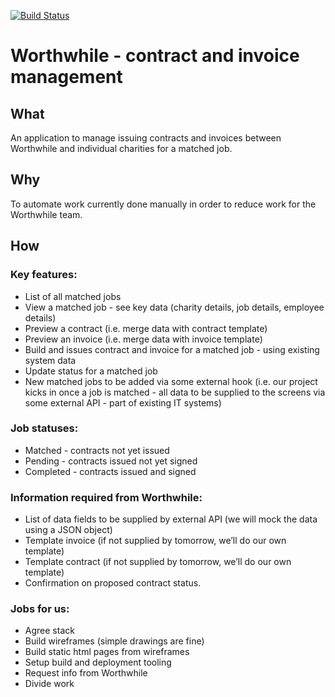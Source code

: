 [![Build Status](https://travis-ci.org/worthwhile-charity/hack-day.svg?branch=master)](https://travis-ci.org/worthwhile-charity/hack-day)

# Worthwhile - contract and invoice management

## What

An application to manage issuing  contracts and invoices between Worthwhile and individual charities for a matched job.

## Why

To automate work currently done manually in order to reduce work for the Worthwhile team.

## How

### Key features:
- List of all matched jobs
- View a matched job - see key data (charity details, job details, employee details)
- Preview a contract (i.e. merge data with contract template)
- Preview an invoice (i.e. merge data with invoice template)
- Build and issues contract and invoice for a matched job - using existing system data
- Update status for a matched job
- New matched jobs to be added via some external hook (i.e. our project kicks in once a job is matched - all data to be supplied to the screens via some external API - part of existing IT systems)

### Job statuses:
- Matched - contracts not yet issued
- Pending - contracts issued not yet signed
- Completed - contracts issued and signed

### Information required from Worthwhile:
- List of data fields to be supplied by external API (we will mock the data using a JSON object)
- Template invoice (if not supplied by tomorrow, we’ll do our own template)
- Template contract (if not supplied by tomorrow, we’ll do our own template)
- Confirmation on proposed contract status.

### Jobs for us:
- Agree stack
- Build wireframes (simple drawings are fine)
- Build static html pages from wireframes
- Setup build and deployment tooling
- Request info from Worthwhile
- Divide work
